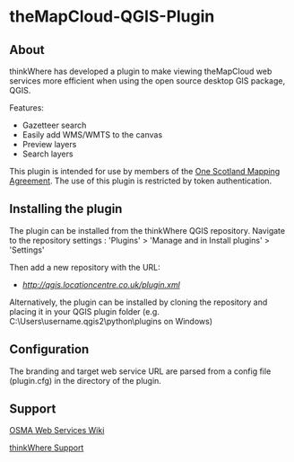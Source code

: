 # theMapCloud-QGIS-Plugin

## About 

thinkWhere has developed a plugin to make viewing theMapCloud web services more efficient when using the open source desktop GIS package, QGIS.

Features:
- Gazetteer search
- Easily add WMS/WMTS to the canvas
- Preview layers
- Search layers

This plugin is intended for use by members of the [One Scotland Mapping Agreement](https://www.ordnancesurvey.co.uk/business-and-government/public-sector/mapping-agreements/one-scotland-mapping-agreement.html). The use of this plugin is restricted by token authentication. 

## Installing the plugin

The plugin can be installed from the thinkWhere QGIS repository. Navigate to the repository settings :  'Plugins' > 'Manage and in Install plugins' > 'Settings'  

Then add a new repository with the URL:

- *http://qgis.locationcentre.co.uk/plugin.xml*

Alternatively, the plugin can be installed by cloning the repository and placing it in your QGIS plugin folder (e.g. C:\Users\username\.qgis2\python\plugins on Windows)

## Configuration

The branding and target web service URL are parsed from a config file (plugin.cfg) in the directory of the plugin.

## Support

[OSMA Web Services Wiki](http://osmahelp.themapcloud.com/)

[thinkWhere Support](http://support.thinkwhere.com/)



